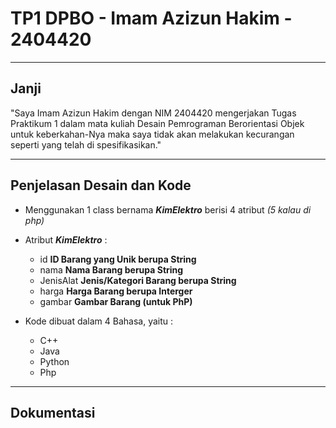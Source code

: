 # TP1 DPBO - Imam Azizun Hakim - 2404420

___

## Janji
"Saya Imam Azizun Hakim dengan NIM 2404420 mengerjakan Tugas Praktikum 1 dalam mata kuliah Desain Pemrograman Berorientasi Objek untuk keberkahan-Nya maka saya tidak akan melakukan kecurangan seperti yang telah di spesifikasikan."

***

## Penjelasan Desain dan Kode
- Menggunakan 1 class bernama **_KimElektro_** berisi 4 atribut _(5 kalau di php)_
  
- Atribut **_KimElektro_** :
  - id         **ID Barang yang Unik berupa String**
  - nama       **Nama Barang berupa String**
  - JenisAlat  **Jenis/Kategori Barang berupa String**
  - harga      **Harga Barang berupa Interger**
  - gambar     **Gambar Barang (untuk PhP)**
      
- Kode dibuat dalam 4 Bahasa, yaitu :
  - C++
  - Java
  - Python
  - Php

---

 ## Dokumentasi
 
